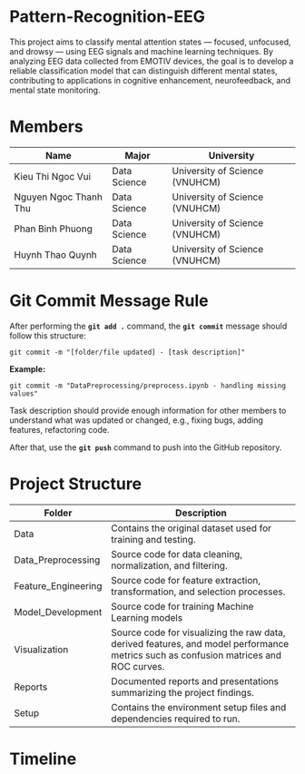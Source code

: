 # Pattern-Recognition-EEG
This project aims to classify mental attention states — focused, unfocused, and drowsy — using EEG signals and machine learning techniques. By analyzing EEG data collected from EMOTIV devices, the goal is to develop a reliable classification model that can distinguish different mental states, contributing to applications in cognitive enhancement, neurofeedback, and mental state monitoring.



# Members
| **Name**| **Major**| **University**|
|-|-|-|
| Kieu Thi Ngoc Vui     | Data Science  | University of Science (VNUHCM) |
| Nguyen Ngoc Thanh Thu | Data Science  | University of Science (VNUHCM) |
| Phan Binh Phuong      | Data Science  | University of Science (VNUHCM) |
| Huynh Thao Quynh      | Data Science  | University of Science (VNUHCM) |


# Git Commit Message Rule
After performing the **`git add .`** command, the **`git commit`** message should follow this structure:

    git commit -m "[folder/file updated] - [task description]"

**Example:**
    
    git commit -m "DataPreprocessing/preprocess.ipynb - handling missing values"

Task description should provide enough information for other members to understand what was updated or changed, e.g., fixing bugs, adding features, refactoring code.

After that, use the **`git push`** command to push into the GitHub repository.



# Project Structure

| **Folder**              | **Description**                                              |
|-------------------------|--------------------------------------------------------------|
| Data                    | Contains the original dataset used for training and testing. |
| Data_Preprocessing      | Source code for data cleaning, normalization, and filtering. |
| Feature_Engineering     | Source code for feature extraction, transformation, and selection processes. |
| Model_Development       | Source code for training Machine Learning models |
| Visualization           | Source code for visualizing the raw data, derived features, and model performance metrics such as confusion matrices and ROC curves. |
| Reports                 | Documented reports and presentations summarizing the project findings. |
| Setup                   | Contains the environment setup files and dependencies required to run. |


# Timeline

